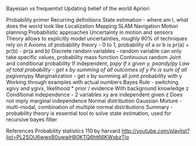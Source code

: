 
Bayesian vs frequentist
Updating belief of the world
Apriori

Probability primer
Recurring definitions
State estimation - where am I, what does the world look like
Localization
Mapping
SLAM
Navigation
Motion planning
Probabilistic approaches
Uncertainty in motion and sensors
Theory allows to explicitly model uncertainties, roughly 90% of techniques rely on it
Axioms of probability theory - 0 to 1, probability of a or b is pr(a) + pr(b) - pr(a and b)
Discrete random variables - random variable can only take specific values, probability mass function
Continuous random
Joint and conditional probability
If independent, px*py
If x given y, pxandy/py
Law of total probability - get x by summing of all outcomes of y
Px is sum of all pxgiveny*py
Marginalization - get x by summing all joint probability with y
Working through examples with actual numbers
Bayes Rule - switching xgivy and ygivx, likelihood * prior / evidence
With background knowledge z
Conditional independence - 2 variables xy are independent given z
Does not imply marginal independence
Normal distribution
Gaussian Mixture - multi-modal, combination of multiple normal distributions
Summary - probability theory is essential tool to solve state estimation, used for recursive bayes filter

References
Probability statistics 110 by harvard
http://youtube.com/playlist?list=PL2SOU6wwxB0uwwH80KTQ6ht66KWxbzTIo